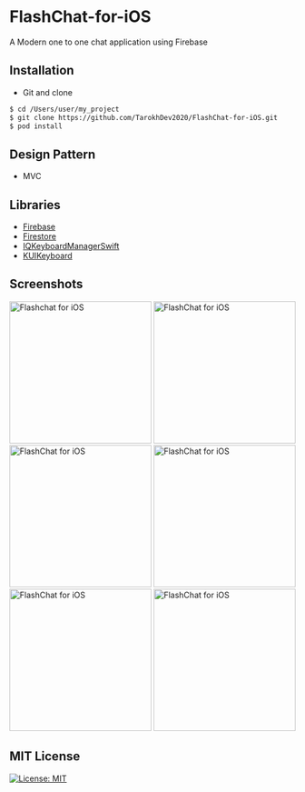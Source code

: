 # FlashChat-for-iOS
A Modern one to one chat application using Firebase

## Installation ##
* Git and clone <br/>
```bash
$ cd /Users/user/my_project
$ git clone https://github.com/TarokhDev2020/FlashChat-for-iOS.git
$ pod install
```

## Design Pattern ##
* MVC

## Libraries ##
* [Firebase](https://firebase.google.com/)
* [Firestore](https://firebase.google.com/)
* [IQKeyboardManagerSwift](https://github.com/hackiftekhar/IQKeyboardManager)
* [KUIKeyboard](https://github.com/Kofktu/KUIKeyboard)

## Screenshots ##
<img src="https://user-images.githubusercontent.com/72879576/96502990-76d81d80-125f-11eb-89b4-563dbd0e239f.png" alt="Flashchat for iOS" width="250"/>
<img src="https://user-images.githubusercontent.com/72879576/96502996-793a7780-125f-11eb-94f2-cba434168938.png" alt="FlashChat for iOS" width="250"/>
<img src="https://user-images.githubusercontent.com/72879576/96503002-7b043b00-125f-11eb-9c4d-c1e988907034.png" alt="FlashChat for iOS" width="250"/>
<img src="https://user-images.githubusercontent.com/72879576/96503008-7ccdfe80-125f-11eb-87da-6d72e5583fff.png" alt="FlashChat for iOS" width="250"/>
<img src="https://user-images.githubusercontent.com/72879576/96503034-82c3df80-125f-11eb-938f-60c7d9fc0cc3.png" alt="FlashChat for iOS" width="250"/>
<img src="https://user-images.githubusercontent.com/72879576/96503052-8a838400-125f-11eb-9417-9e9090daef4b.png" alt="FlashChat for iOS" width="250"/>

## MIT License ##
[![License: MIT](https://img.shields.io/badge/License-MIT-yellow.svg)](https://opensource.org/licenses/MIT)
